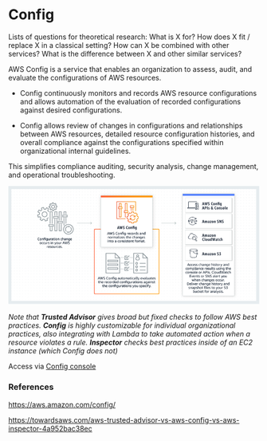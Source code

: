 # Config
Lists of questions for theoretical research:
What is X for?
How does X fit / replace X in a classical setting?
How can X be combined with other services?
What is the difference between X and other similar services?

AWS Config is a service that enables an organization to assess, audit, and evaluate the configurations of AWS resources.

* Config continuously monitors and records AWS resource configurations and allows automation of the evaluation of recorded configurations against desired configurations. 

* Config allows review of changes in configurations and relationships between AWS resources, detailed resource configuration histories, and overall compliance against the configurations specified within organizational internal guidelines. 

This simplifies compliance auditing, security analysis, change management, and operational troubleshooting.

![](../00_includes/wk05/config-flowchart.png)

*Note that **Trusted Advisor** gives  broad but fixed checks to follow AWS best practices. **Config** is highly customizable for individual organizational practices, also integrating with Lambda to take automated action when a resource violates a rule. **Inspector** checks best practices inside of an EC2 instance (which Config does not)* 

Access via [Config console](https://console.aws.amazon.com/config?p=cfg&cp=bn&ad=c)

### References
https://aws.amazon.com/config/

https://towardsaws.com/aws-trusted-advisor-vs-aws-config-vs-aws-inspector-4a952bac38ec